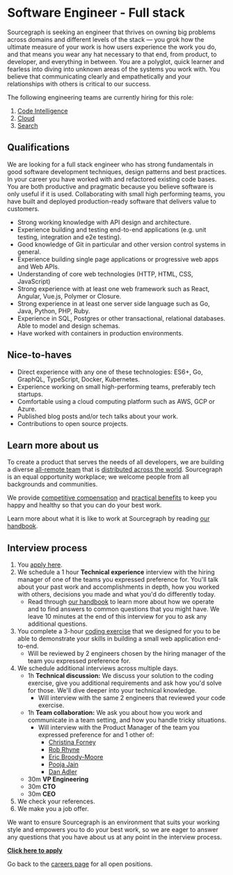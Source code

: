 # Software Engineer - Full stack

Sourcegraph is seeking an engineer that thrives on owning big problems across domains and different levels of the stack — you grok how the ultimate measure of your work is how users experience the work you do, and that means you wear any hat necessary to that end, from product, to developer, and everything in between. You are a polyglot, quick learner and fearless into diving into unknown areas of the systems you work with. You believe that communicating clearly and empathetically and your relationships with others is critical to our success.

The following engineering teams are currently hiring for this role:

1. [Code Intelligence](../code-intelligence/index.md)
2. [Cloud](../cloud/index.md)
3. [Search](../search/index.md)

## Qualifications

We are looking for a full stack engineer who has strong fundamentals in good software development techniques, design patterns and best practices. In your career you have worked with and refactored existing code bases. You are both productive and pragmatic because you believe software is only useful if it is used. Collaborating with small high performing teams, you have built and deployed production-ready software that delivers value to customers.

- Strong working knowledge with API design and architecture.
- Experience building and testing end-to-end applications (e.g. unit testing, integration and e2e testing).
- Good knowledge of Git in particular and other version control systems in general.
- Experience building single page applications or progressive web apps and Web APIs.
- Understanding of core web technologies (HTTP, HTML, CSS, JavaScript)
- Strong experience with at least one web framework such as React, Angular, Vue.js, Polymer or Closure.
- Strong experience in at least one server side language such as Go, Java, Python, PHP, Ruby.
- Experience in SQL, Postgres or other transactional, relational databases. Able to model and design schemas.
- Have worked with containers in production environments.

## Nice-to-haves

- Direct experience with any one of these technologies: ES6+, Go, GraphQL, TypeScript, Docker, Kubernetes.
- Experience working on small high-performing teams, preferably tech startups.
- Comfortable using a cloud computing platform such as AWS, GCP or Azure.
- Published blog posts and/or tech talks about your work.
- Contributions to open source projects.

## Learn more about us

To create a product that serves the needs of all developers, we are building a diverse [all-remote team](../../../company/remote/index.md) that is [distributed across the world](../../../company/team/index.md). Sourcegraph is an equal opportunity workplace; we welcome people from all backgrounds and communities.

We provide [competitive compensation](../../people-ops/compensation.md) and [practical benefits](../../people-ops/benefits-and-perks.md) to keep you happy and healthy so that you can do your best work.

Learn more about what it is like to work at Sourcegraph by reading [our handbook](../../index.md).

## Interview process

1. You [apply here](https://jobs.lever.co/sourcegraph/cea553ce-ace7-4b44-8828-8d421e5e7e9c/apply).
1. We schedule a 1 hour **Technical experience** interview with the hiring manager of one of the teams you expressed preference for. You'll talk about your past work and accomplishments in depth, how you worked with others, decisions you made and what you'd do differently today.
   - Read through [our handbook](https://github.com/sourcegraph/about) to learn more about how we operate and to find answers to common questions that you might have. We leave 10 minutes at the end of this interview for you to ask any additional questions.
1. You complete a 3-hour [coding exercise](software-engineer-coding-exercise.md#full-stack-coding-exercise) that we designed for you to be able to demonstrate your skills in building a small web application end-to-end.
   - Will be reviewed by 2 engineers chosen by the hiring manager of the team you expressed preference for.
1. We schedule additional interviews across multiple days.
   - 1h **Technical discussion:** We discuss your solution to the coding exercise, give you additional requirements and ask how you'd solve for those. We'll dive deeper into your technical knowledge.
     - Will interview with the same 2 engineers that reviewed your code exercise.
   - 1h **Team collaboration:** We ask you about how you work and communicate in a team setting, and how you handle tricky situations.
     - Will interview with the Product Manager of the team you expressed preference for and 1 other of:
       - [Christina Forney](../../../company/team/index.md#christina-forney-she-her)
       - [Rob Rhyne](../../../company/team/index.md#rob-rhyne)
       - [Eric Broody-Moore](../../../company/team/index.md#eric-brody-moore)
       - [Pooja Jain](../../../company/team/index.md#pooja-jain-she-her)
       - [Dan Adler](../../../company/team/index.md#dan-adler-he-him)
   - 30m **VP Engineering**
   - 30m **CTO**
   - 30m **CEO**
1. We check your references.
1. We make you a job offer.

We want to ensure Sourcegraph is an environment that suits your working style and empowers you to do your best work, so we are eager to answer any questions that you have about us at any point in the interview process.

**[Click here to apply](https://jobs.lever.co/sourcegraph/cea553ce-ace7-4b44-8828-8d421e5e7e9c/apply)**

Go back to the [careers page](../../../company/careers.md) for all open positions.
